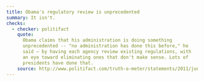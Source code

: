 ```yaml
---
title: Obama's regulatory review is unprecedented
summary: It isn't.
checks:
  - checker: politifact
    quote:
      Obama claims that his administration is doing something
      unprecedented -- "no administration has done this before," he
      said — by having each agency review existing regulations, with
      an eye toward eliminating ones that don't make sense. Lots of
      presidents have done that.
    source: http://www.politifact.com/truth-o-meter/statements/2011/jun/29/barack-obama/obama-claims-his-regulatory-review-unprecedented/
---
```

